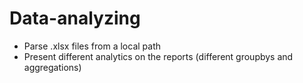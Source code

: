 # Data-analyzing
* Parse .xlsx files from a local path
* Present different analytics on the reports (different groupbys and aggregations)
